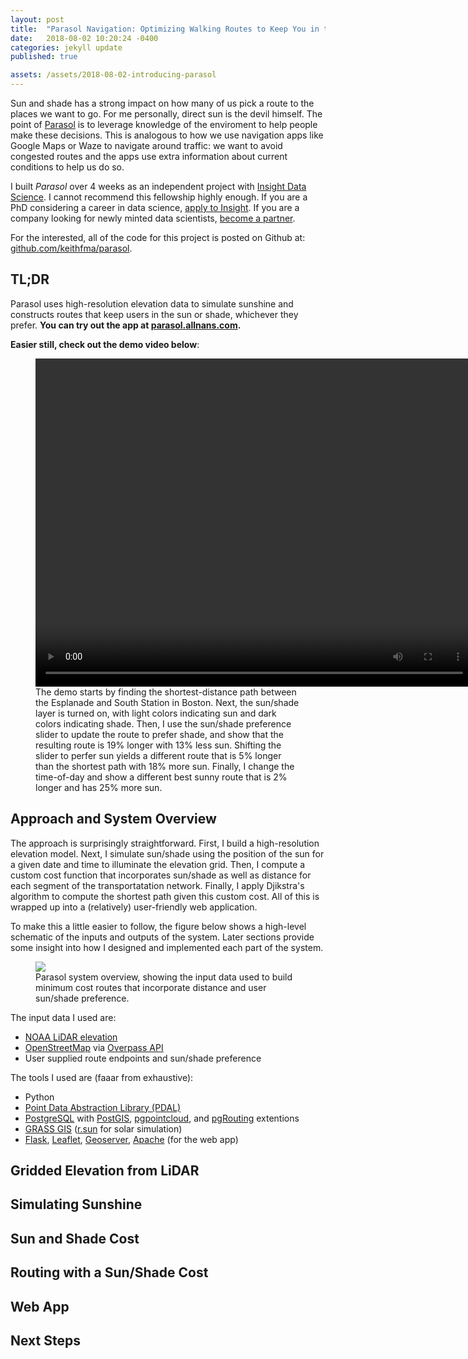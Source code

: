 ```yaml
---
layout: post
title:  "Parasol Navigation: Optimizing Walking Routes to Keep You in the Sun or Shade"
date:   2018-08-02 10:20:24 -0400
categories: jekyll update
published: true

assets: /assets/2018-08-02-introducing-parasol
---
```


Sun and shade has a strong impact on how many of us pick a route to the places
we want to go. For me personally, direct sun is the devil himself. The point of
[Parasol](http://parasol.allnans.com) is to leverage knowledge of the
enviroment to help people make these decisions. This is analogous to how we use
navigation apps like Google Maps or Waze to navigate around traffic: we want to
avoid congested routes and the apps use extra information about current
conditions to help us do so.

I built *Parasol* over 4 weeks as an independent project with [Insight Data Science](https://www.insightdatascience.com).
I cannot recommend this fellowship highly enough. If you are a PhD considering
a career in data science, [apply to Insight](https://www.insightdatascience.com/apply).
If you are a company looking for newly minted data scientists, [become a partner](https://www.insightdatascience.com/partnerships).

For the interested, all of the code for this project is posted on Github at:
[github.com/keithfma/parasol](https://github.com/keithfma/parasol).

## TL;DR

Parasol uses high-resolution elevation data to simulate sunshine and constructs
routes that keep users in the sun or shade, whichever they prefer. **You can
try out the app at [parasol.allnans.com](http://parasol.allnans.com).**

**Easier still, check out the demo video below**:

<figure>
<video controls src="{{page.assets}}/ParasolDemo.mp4" type="video/mp4" width="700" height="525">Sorry, your browser doesn't support embedded videos</video>
<figcaption>
The demo starts by finding the shortest-distance path between the Esplanade and
South Station in Boston. Next, the sun/shade layer is turned on, with light
colors indicating sun and dark colors indicating shade. Then, I use the
sun/shade preference slider to update the route to prefer shade, and show that
the resulting route is 19% longer with 13% less sun. Shifting the slider to
perfer sun yields a different route that is 5% longer than the shortest path
with 18% more sun. Finally, I change the time-of-day and show a different best
sunny route that is 2% longer and has 25% more sun.
</figcaption>
</figure>

## Approach and System Overview

The approach is surprisingly straightforward. First, I build a high-resolution
elevation model. Next, I simulate sun/shade using the position of the sun for a
given date and time to illuminate the elevation grid. Then, I compute a custom
cost function that incorporates sun/shade as well as distance for each segment
of the transportatation network. Finally, I apply Djikstra's algorithm to
compute the shortest path given this custom cost. All of this is wrapped up
into a (relatively) user-friendly web application.

To make this a little easier to follow, the figure below shows a high-level
schematic of the inputs and outputs of the system. Later sections provide some
insight into how I designed and implemented each part of the system.

<figure>
<img src="{{page.assets}}/system_overview.png">
<figcaption>
Parasol system overview, showing the input data used to build minimum cost routes that incorporate distance and user sun/shade preference.
</figcaption>
</figure>

The input data I used are:
+ [NOAA LiDAR elevation](https://coast.noaa.gov/dataviewer/)
+ [OpenStreetMap](https://www.openstreetmap.org) via [Overpass API](http://overpass-api.de/)
+ User supplied route endpoints and sun/shade preference

The tools I used are (faaar from exhaustive):
+ Python
+ [Point Data Abstraction Library (PDAL)](https://pdal.io/)
+ [PostgreSQL](https://www.postgresql.org/) with [PostGIS](https://postgis.net/), [pgpointcloud](https://github.com/pgpointcloud/pointcloud), and [pgRouting](https://pgrouting.org/) extentions
+ [GRASS GIS](https://grass.osgeo.org/) ([r.sun](https://grass.osgeo.org/grass75/manuals/r.sun.html) for solar simulation) 
+ [Flask](http://flask.pocoo.org/), [Leaflet](ihttps://leafletjs.com/), [Geoserver](http://geoserver.org/), [Apache](https://httpd.apache.org/) (for the web app) 

## Gridded Elevation from LiDAR

## Simulating Sunshine

## Sun and Shade Cost

## Routing with a Sun/Shade Cost

## Web App

## Next Steps

